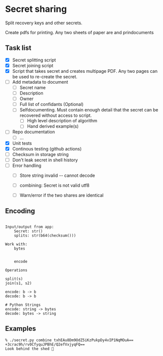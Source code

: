 
# Secret sharing

Split recovery keys and other secrets.

Create pdfs for printing. Any two sheets of paper are and prindocuments 


## Task list
- [x] Secret splitting script
- [x] Secret joining script
- [x] Script that takes secret and creates multipage PDF. Any two pages can be used to re-create the secret.
- [ ] Add metadata to document
  - [ ] Secret name
  - [ ] Description
  - [ ] Owner
  - [ ] Full list of confidants (Optional)
  - [ ] Selfdocumenting. Must contain enough detail that the secret can be recovered without access to script.
    - [ ] High level description of algorithm
    - [ ] Hand derived example(s)
- [ ] Repo documentation
  - [ ] ...
- [x] Unit tests
- [x] Continous testing (github actions)
- [ ] Checksum in storage string
- [ ] Don't leak secret in shell history
- [ ] Error handling
  - [ ] Store string invalid -- cannot decode
  - [ ] combining: Secret is not valid utf8
  - [ ] Warn/error if the two shares are identical



## Encoding

```

Input/output from app:
    Secret: str()
    splits: str(b64(checksum()))

Work with:
    bytes


    encode 

Operations

split(s)
join(s1, s2)

encode: b -> b
decode: b -> b

# Python Strings
encode: string -> bytes
decode: bytes -> string
```

## Examples

```console
% ./secret.py combine txhEAu8Dm9OdZ5iKzPukpDy4vIP1NqMOuA== +3crac9h/rv0CfyquJPBhE/Q2efVxjyqFQ==
Look behind the shed 🤭
```
